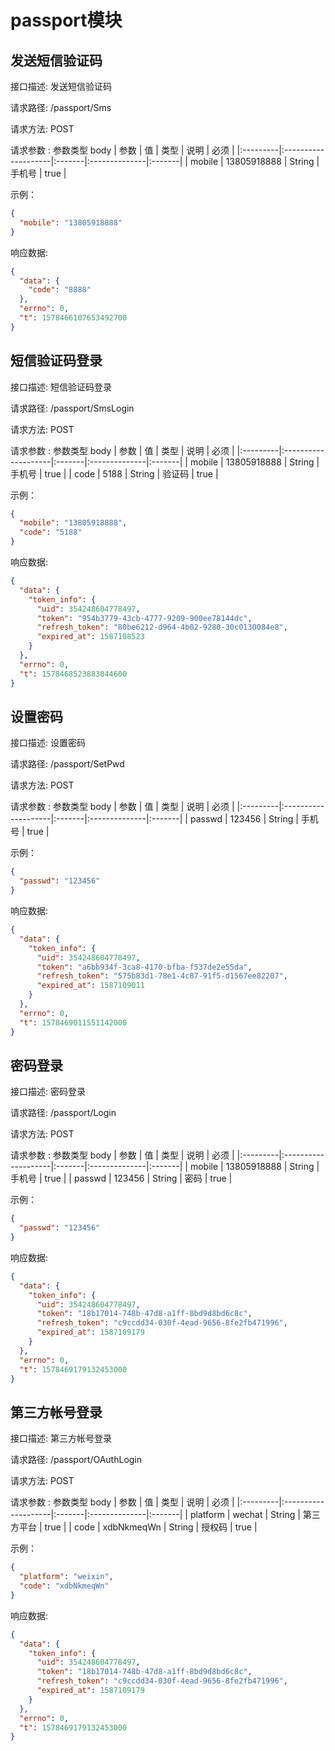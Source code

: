 # passport模块

## 发送短信验证码

接口描述: 发送短信验证码

请求路径:  /passport/Sms

请求方法:  POST

请求参数 : 参数类型 body
| 参数     | 值                  | 类型   | 说明          | 必须   | 
|:---------|:--------------------|:-------|:--------------|:-------|
| mobile   | 13805918888         | String | 手机号        | true   |

示例：
```json
{
  "mobile": "13805918888"
}
```

响应数据: 
```json
{
  "data": {
    "code": "8888"
  },
  "errno": 0,
  "t": 1578466107653492700
}
```

## 短信验证码登录

接口描述: 短信验证码登录

请求路径:  /passport/SmsLogin

请求方法:  POST

请求参数 : 参数类型 body
| 参数     | 值                  | 类型   | 说明          | 必须   | 
|:---------|:--------------------|:-------|:--------------|:-------|
| mobile   | 13805918888         | String | 手机号        | true   |
| code     | 5188                | String | 验证码        | true   |

示例：
```json
{
  "mobile": "13805918888",
  "code": "5188"
}
```

响应数据: 
```json
{
  "data": {
    "token_info": {
      "uid": 354248604778497,
      "token": "954b3779-43cb-4777-9209-900ee78144dc",
      "refresh_token": "80be6212-d964-4b02-9280-30c0130084e8",
      "expired_at": 1587108523
    }
  },
  "errno": 0,
  "t": 1578468523883044600
}
```

## 设置密码

接口描述: 设置密码

请求路径:  /passport/SetPwd

请求方法:  POST

请求参数 : 参数类型 body
| 参数     | 值                  | 类型   | 说明          | 必须   | 
|:---------|:--------------------|:-------|:--------------|:-------|
| passwd   | 123456              | String | 手机号        | true   |

示例：
```json
{
  "passwd": "123456"
}
```

响应数据: 
```json
{
  "data": {
    "token_info": {
      "uid": 354248604778497,
      "token": "a6bb934f-3ca8-4170-bfba-f537de2e55da",
      "refresh_token": "575b83d1-78e1-4c87-91f5-d1567ee82207",
      "expired_at": 1587109011
    }
  },
  "errno": 0,
  "t": 1578469011551142000
}
```

## 密码登录

接口描述: 密码登录

请求路径:  /passport/Login

请求方法:  POST

请求参数 : 参数类型 body
| 参数     | 值                  | 类型   | 说明          | 必须   | 
|:---------|:--------------------|:-------|:--------------|:-------|
| mobile   | 13805918888         | String | 手机号        | true   |
| passwd   | 123456              | String | 密码          | true   |

示例：
```json
{
  "passwd": "123456"
}
```

响应数据: 
```json
{
  "data": {
    "token_info": {
      "uid": 354248604778497,
      "token": "18b17014-748b-47d8-a1ff-8bd9d8bd6c8c",
      "refresh_token": "c9ccdd34-030f-4ead-9656-8fe2fb471996",
      "expired_at": 1587109179
    }
  },
  "errno": 0,
  "t": 1578469179132453000
}
```

## 第三方帐号登录

接口描述: 第三方帐号登录

请求路径:  /passport/OAuthLogin

请求方法:  POST

请求参数 : 参数类型 body
| 参数     | 值                  | 类型   | 说明          | 必须   | 
|:---------|:--------------------|:-------|:--------------|:-------|
| platform | wechat              | String | 第三方平台    | true   |
| code     | xdbNkmeqWn          | String | 授权码        | true   |

示例：
```json
{
  "platform": "weixin",
  "code": "xdbNkmeqWn"
}
```

响应数据: 
```json
{
  "data": {
    "token_info": {
      "uid": 354248604778497,
      "token": "18b17014-748b-47d8-a1ff-8bd9d8bd6c8c",
      "refresh_token": "c9ccdd34-030f-4ead-9656-8fe2fb471996",
      "expired_at": 1587109179
    }
  },
  "errno": 0,
  "t": 1578469179132453000
}
```